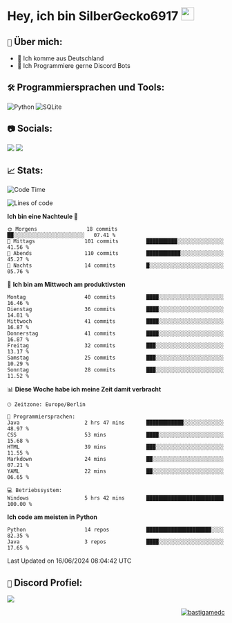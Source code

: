 # Hey, ich bin SilberGecko6917 <img src="https://raw.githubusercontent.com/MartinHeinz/MartinHeinz/master/wave.gif" width="30px">

## `📌` Über mich:
- 📍 Ich komme aus Deutschland
- 📝 Ich Programmiere gerne Discord Bots

## `🛠️` Programmiersprachen und Tools:
![Python](https://img.shields.io/badge/python-3670A0?style=for-the-badge&logo=python&logoColor=ffdd54)
![SQLite](https://img.shields.io/badge/sqlite-%2307405e.svg?style=for-the-badge&logo=sqlite&logoColor=white)


## `📷` Socials:  
[![](https://img.shields.io/youtube/channel/subscribers/UCf83BJ6BdAFoU1zViGFuWlg?style=for-the-badge&logo=youtube&label=YouTube&color=red)](https://youtube.com/@gecko_tv) [![](https://img.shields.io/twitch/status/silbergecko_tv?style=for-the-badge&logo=twitch&logoColor=white&color=purple)](https://twitch.tv/silbergecko_tv)


## `📈` Stats:
<!--START_SECTION:waka-->
![Code Time](http://img.shields.io/badge/Code%20Time-25%20hrs%2046%20mins-blue)

![Lines of code](https://img.shields.io/badge/Seit%20Hallo%20Welt%20habe%20ich%20geschrieben-25.5%20thousand%20Codezeilen-blue)

**Ich bin eine Nachteule 🦉** 

```text
🌞 Morgens                18 commits          ██░░░░░░░░░░░░░░░░░░░░░░░   07.41 % 
🌆 Mittags                101 commits         ██████████░░░░░░░░░░░░░░░   41.56 % 
🌃 Abends                 110 commits         ███████████░░░░░░░░░░░░░░   45.27 % 
🌙 Nachts                 14 commits          █░░░░░░░░░░░░░░░░░░░░░░░░   05.76 % 
```
📅 **Ich bin am Mittwoch am produktivsten** 

```text
Montag                   40 commits          ████░░░░░░░░░░░░░░░░░░░░░   16.46 % 
Dienstag                 36 commits          ████░░░░░░░░░░░░░░░░░░░░░   14.81 % 
Mittwoch                 41 commits          ████░░░░░░░░░░░░░░░░░░░░░   16.87 % 
Donnerstag               41 commits          ████░░░░░░░░░░░░░░░░░░░░░   16.87 % 
Freitag                  32 commits          ███░░░░░░░░░░░░░░░░░░░░░░   13.17 % 
Samstag                  25 commits          ███░░░░░░░░░░░░░░░░░░░░░░   10.29 % 
Sonntag                  28 commits          ███░░░░░░░░░░░░░░░░░░░░░░   11.52 % 
```


📊 **Diese Woche habe ich meine Zeit damit verbracht** 

```text
🕑︎ Zeitzone: Europe/Berlin

💬 Programmiersprachen: 
Java                     2 hrs 47 mins       ████████████░░░░░░░░░░░░░   48.97 % 
CSS                      53 mins             ████░░░░░░░░░░░░░░░░░░░░░   15.68 % 
HTML                     39 mins             ███░░░░░░░░░░░░░░░░░░░░░░   11.55 % 
Markdown                 24 mins             ██░░░░░░░░░░░░░░░░░░░░░░░   07.21 % 
YAML                     22 mins             ██░░░░░░░░░░░░░░░░░░░░░░░   06.65 % 

💻 Betriebssystem: 
Windows                  5 hrs 42 mins       █████████████████████████   100.00 % 
```

**Ich code am meisten in Python** 

```text
Python                   14 repos            █████████████████████░░░░   82.35 % 
Java                     3 repos             ████░░░░░░░░░░░░░░░░░░░░░   17.65 % 
```




 Last Updated on 16/06/2024 08:04:42 UTC
<!--END_SECTION:waka-->

## `🔎` Discord Profiel:
<a href="https://discord.com/users/753974250968186901"><img src="https://lanyard.cnrad.dev/api/753974250968186901"><p/>

<p align="right">
  <img align="center" src="https://komarev.com/ghpvc/?username=SilberGecko6917&label=Profile%20views&color=0e75b6&style=flat" alt="bastigamedc"/>
</p>
